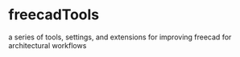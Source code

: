 # freecadTools
a series of tools, settings, and extensions for improving freecad for architectural workflows
